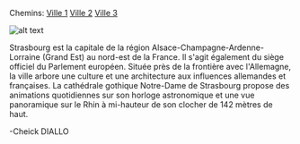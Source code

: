 Chemins:
[Ville 1](https://github.com/indiaye18/TP2_Lab/blob/main/jeu-heros-Labyrinthe-Tour-Monde/Grenobles.md)
[Ville 2](https://github.com/indiaye18/TP2_Lab/blob/main/jeu-heros-Labyrinthe-Tour-Monde/Nantes.md)
[Ville 3](https://github.com/indiaye18/TP2_Lab/blob/main/jeu-heros-Labyrinthe-Tour-Monde/Lyon.md)

![alt text](https://petit-train-strasbourg.fr/wp-content/uploads/2020/01/petits-trains-strasbourg-alsace-france-slider-4.jpg)

Strasbourg est la capitale de la région Alsace-Champagne-Ardenne-Lorraine (Grand Est) au nord-est de la France. Il s'agit également du siège officiel du Parlement européen. Située près de la frontière avec l'Allemagne, la ville arbore une culture et une architecture aux influences allemandes et françaises. La cathédrale gothique Notre-Dame de Strasbourg propose des animations quotidiennes sur son horloge astronomique et une vue panoramique sur le Rhin à mi-hauteur de son clocher de 142 mètres de haut.

 -Cheick DIALLO
